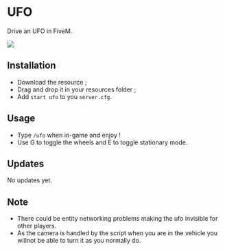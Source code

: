 # UFO
Drive an UFO in FiveM.

<img src=https://imgur.com/IZ3IL5o.png>

## Installation
* Download the resource ;
* Drag and drop it in your resources folder ;
* Add ```start ufo``` to you ```server.cfg```.

## Usage
* Type ```/ufo``` when in-game and enjoy !
* Use G to toggle the wheels and E to toggle stationary mode.

## Updates
No updates yet.

## Note
* There could be entity networking problems making the ufo invisible for other players.
* As the camera is handled by the script when you are in the vehicle you willnot be able to turn it as you normally do.
